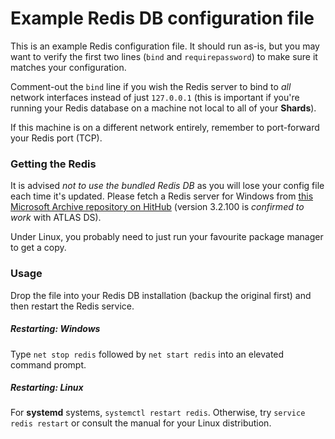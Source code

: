 # Example Redis DB configuration file

This is an example Redis configuration file. It should run as-is, but you may want to verify the first two lines (`bind` and `requirepassword`) to make sure it matches your configuration.

Comment-out the `bind` line if you wish the Redis server to bind to _all_  network interfaces instead of just `127.0.0.1` (this is important if you're running your Redis database on a machine not local to all of your **Shards**).

If this machine is on a different network entirely, remember to port-forward your Redis port (TCP).

### Getting the Redis
It is advised _not to use the bundled Redis DB_  as you will lose your config file each time it's updated. Please fetch a Redis server for Windows from [this Microsoft Archive repository on HitHub](https://github.com/MicrosoftArchive/redis/releases/) (version 3.2.100 is _confirmed to work_  with ATLAS DS).

Under Linux, you probably need to just run your favourite package manager to get a copy.

### Usage
Drop the file into your Redis DB installation (backup the original first) and then restart the Redis service.

##### Restarting: Windows
Type `net stop redis` followed by `net start redis` into an elevated command prompt.

##### Restarting: Linux
For __systemd__ systems, `systemctl restart redis`. Otherwise, try `service redis restart` or consult the manual for your Linux distribution.